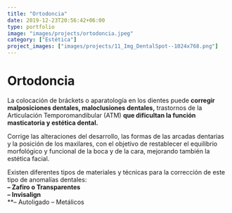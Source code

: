 ```yaml
---
title: "Ortodoncia"
date: 2019-12-23T20:56:42+06:00
type: portfolio
image: "images/projects/ortodoncia.jpeg"
category: ["Estética"]
project_images: ["images/projects/11_Img_DentalSpot--1024x768.png"]
---
```


# Ortodoncia

La colocación de bráckets o aparatología en los dientes puede **corregir malposiciones dentales, maloclusiones dentales,** trastornos de la Articulación Temporomandibular (ATM) **que dificultan la función masticatoria y estética dental.**

Corrige las alteraciones del desarrollo, las formas de las arcadas dentarias y la posición de los maxilares, con el objetivo de restablecer el equilibrio morfológico y funcional de la boca y de la cara, mejorando también la estética facial.

Existen diferentes tipos de materiales y técnicas para la corrección de este tipo de anomalías dentales:  
**– Zafiro o Transparentes**  
**– Invisalign**  
**– Autoligado
– Metálicos
